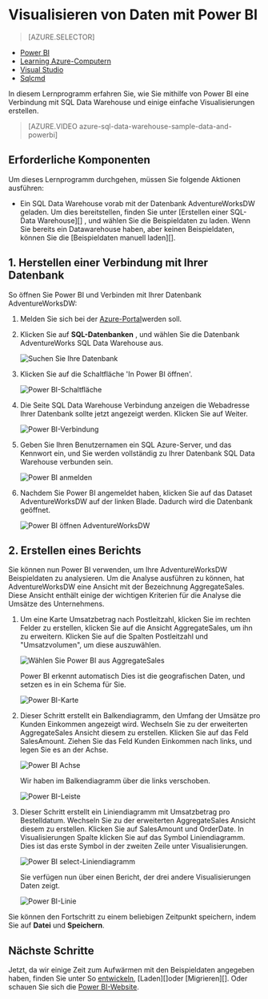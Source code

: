 <properties
   pageTitle="Visualisieren von SQL Data Warehouse Daten mit Power BI Microsoft Azure"
   description="Visualisieren von SQL Data Warehouse Daten mit Power BI"
   services="sql-data-warehouse"
   documentationCenter="NA"
   authors="lodipalm"
   manager="barbkess"
   editor="" />

<tags
   ms.service="sql-data-warehouse"
   ms.devlang="NA"
   ms.topic="get-started-article"
   ms.tgt_pltfrm="NA"
   ms.workload="data-services"
   ms.date="06/16/2016"
   ms.author="lodipalm;barbkess;sonyama" />

# <a name="visualize-data-with-power-bi"></a>Visualisieren von Daten mit Power BI

> [AZURE.SELECTOR]
- [Power BI](sql-data-warehouse-get-started-visualize-with-power-bi.md)
- [Learning Azure-Computern](sql-data-warehouse-get-started-analyze-with-azure-machine-learning.md)
- [Visual Studio](sql-data-warehouse-query-visual-studio.md)
- [Sqlcmd](sql-data-warehouse-get-started-connect-sqlcmd.md) 

In diesem Lernprogramm erfahren Sie, wie Sie mithilfe von Power BI eine Verbindung mit SQL Data Warehouse und einige einfache Visualisierungen erstellen.

> [AZURE.VIDEO azure-sql-data-warehouse-sample-data-and-powerbi]

## <a name="prerequisites"></a>Erforderliche Komponenten

Um dieses Lernprogramm durchgehen, müssen Sie folgende Aktionen ausführen:

- Ein SQL Data Warehouse vorab mit der Datenbank AdventureWorksDW geladen. Um dies bereitstellen, finden Sie unter [Erstellen einer SQL-Data Warehouse][] , und wählen Sie die Beispieldaten zu laden. Wenn Sie bereits ein Datawarehouse haben, aber keinen Beispieldaten, können Sie die [Beispieldaten manuell laden][].


## <a name="1-connect-to-your-database"></a>1. Herstellen einer Verbindung mit Ihrer Datenbank

So öffnen Sie Power BI und Verbinden mit Ihrer Datenbank AdventureWorksDW:

1. Melden Sie sich bei der [Azure-Portal][]werden soll.
2. Klicken Sie auf **SQL-Datenbanken** , und wählen Sie die Datenbank AdventureWorks SQL Data Warehouse aus.

    ![Suchen Sie Ihre Datenbank][1]

3. Klicken Sie auf die Schaltfläche 'In Power BI öffnen'.

    ![Power BI-Schaltfläche][2]

4. Die Seite SQL Data Warehouse Verbindung anzeigen die Webadresse Ihrer Datenbank sollte jetzt angezeigt werden. Klicken Sie auf Weiter.

    ![Power BI-Verbindung][3]

6. Geben Sie Ihren Benutzernamen ein SQL Azure-Server, und das Kennwort ein, und Sie werden vollständig zu Ihrer Datenbank SQL Data Warehouse verbunden sein.

    ![Power BI anmelden][4]

7. Nachdem Sie Power BI angemeldet haben, klicken Sie auf das Dataset AdventureWorksDW auf der linken Blade. Dadurch wird die Datenbank geöffnet.

    ![Power BI öffnen AdventureWorksDW][5]



## <a name="2-create-a-report"></a>2. Erstellen eines Berichts

Sie können nun Power BI verwenden, um Ihre AdventureWorksDW Beispieldaten zu analysieren. Um die Analyse ausführen zu können, hat AdventureWorksDW eine Ansicht mit der Bezeichnung AggregateSales. Diese Ansicht enthält einige der wichtigen Kriterien für die Analyse die Umsätze des Unternehmens.

1. Um eine Karte Umsatzbetrag nach Postleitzahl, klicken Sie im rechten Felder zu erstellen, klicken Sie auf die Ansicht AggregateSales, um ihn zu erweitern. Klicken Sie auf die Spalten Postleitzahl und "Umsatzvolumen", um diese auszuwählen.

    ![Wählen Sie Power BI aus AggregateSales][6]

    Power BI erkennt automatisch Dies ist die geografischen Daten, und setzen es in ein Schema für Sie.

    ![Power BI-Karte][7]

2. Dieser Schritt erstellt ein Balkendiagramm, den Umfang der Umsätze pro Kunden Einkommen angezeigt wird. Wechseln Sie zu der erweiterten AggregateSales Ansicht diesem zu erstellen. Klicken Sie auf das Feld SalesAmount. Ziehen Sie das Feld Kunden Einkommen nach links, und legen Sie es an der Achse.

    ![Power BI Achse][8]

    Wir haben im Balkendiagramm über die links verschoben.

    ![Power BI-Leiste][9]

3. Dieser Schritt erstellt ein Liniendiagramm mit Umsatzbetrag pro Bestelldatum. Wechseln Sie zu der erweiterten AggregateSales Ansicht diesem zu erstellen. Klicken Sie auf SalesAmount und OrderDate. In Visualisierungen Spalte klicken Sie auf das Symbol Liniendiagramm. Dies ist das erste Symbol in der zweiten Zeile unter Visualisierungen.

    ![Power BI select-Liniendiagramm][10]

    Sie verfügen nun über einen Bericht, der drei andere Visualisierungen Daten zeigt.

    ![Power BI-Linie][11]

Sie können den Fortschritt zu einem beliebigen Zeitpunkt speichern, indem Sie auf **Datei** und **Speichern**.

## <a name="next-steps"></a>Nächste Schritte
Jetzt, da wir einige Zeit zum Aufwärmen mit den Beispieldaten angegeben haben, finden Sie unter So [entwickeln][], [Laden][]oder [Migrieren][]. Oder schauen Sie sich die [Power BI-Website][].

<!--Image references-->
[1]: media/sql-data-warehouse-get-started-visualize-with-power-bi/pbi-find-database.png
[2]: media/sql-data-warehouse-get-started-visualize-with-power-bi/pbi-button.png
[3]: media/sql-data-warehouse-get-started-visualize-with-power-bi/pbi-connect-to-azure.png
[4]: media/sql-data-warehouse-get-started-visualize-with-power-bi/pbi-sign-in.png
[5]: media/sql-data-warehouse-get-started-visualize-with-power-bi/pbi-open-adventureworks.png
[6]: media/sql-data-warehouse-get-started-visualize-with-power-bi/pbi-aggregatesales.png
[7]: media/sql-data-warehouse-get-started-visualize-with-power-bi/pbi-map.png
[8]: media/sql-data-warehouse-get-started-visualize-with-power-bi/pbi-chooseaxis.png
[9]: media/sql-data-warehouse-get-started-visualize-with-power-bi/pbi-bar.png
[10]: media/sql-data-warehouse-get-started-visualize-with-power-bi/pbi-prepare-line.png
[11]: media/sql-data-warehouse-get-started-visualize-with-power-bi/pbi-line.png
[12]: media/sql-data-warehouse-get-started-visualize-with-power-bi/pbi-save.png

<!--Article references-->
[Migrieren von]: sql-data-warehouse-overview-migrate.md
[Entwickeln]: sql-data-warehouse-overview-develop.md
[Beim Laden]: sql-data-warehouse-overview-load.md
[Laden Sie die Beispieldaten manuell]: sql-data-warehouse-load-sample-databases.md
[connecting to SQL Data Warehouse]: sql-data-warehouse-integrate-power-bi.md
[Erstellen einer SQL Datawarehouse]: sql-data-warehouse-get-started-provision.md

<!--Other-->
[Azure-portal]: https://portal.azure.com/
[Power BI-website]: http://www.powerbi.com/
